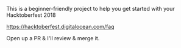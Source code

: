 
This is a beginner-friendly project to help you get started with your Hacktoberfest 2018

https://hacktoberfest.digitalocean.com/faq

Open up a PR & I'll review & merge it. 
